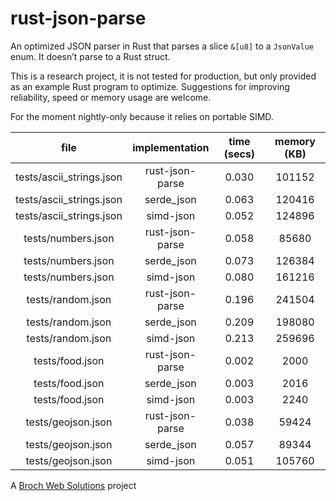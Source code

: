 # rust-json-parse

An optimized JSON parser in Rust that parses a slice `&[u8]` to a `JsonValue` enum. It doesn’t parse to a Rust struct.

This is a research project, it is not tested for production, but only provided as an example Rust program to optimize. Suggestions for improving reliability, speed or memory usage are welcome.

For the moment nightly-only because it relies on portable SIMD.


|           file           | implementation  | time (secs) | memory (KB) |
| :----------------------: | :-------------: | :---------: | :---------: |
| tests/ascii_strings.json | rust-json-parse |    0.030    |   101152    |
| tests/ascii_strings.json |   serde_json    |    0.063    |   120416    |
| tests/ascii_strings.json |    simd-json    |    0.052    |   124896    |
|    tests/numbers.json    | rust-json-parse |    0.058    |    85680    |
|    tests/numbers.json    |   serde_json    |    0.073    |   126384    |
|    tests/numbers.json    |    simd-json    |    0.080    |   161216    |
|    tests/random.json     | rust-json-parse |    0.196    |   241504    |
|    tests/random.json     |   serde_json    |    0.209    |   198080    |
|    tests/random.json     |    simd-json    |    0.213    |   259696    |
|     tests/food.json      | rust-json-parse |    0.002    |    2000     |
|     tests/food.json      |   serde_json    |    0.003    |    2016     |
|     tests/food.json      |    simd-json    |    0.003    |    2240     |
|    tests/geojson.json    | rust-json-parse |    0.038    |    59424    |
|    tests/geojson.json    |   serde_json    |    0.057    |    89344    |
|    tests/geojson.json    |    simd-json    |    0.051    |   105760    |

A [Broch Web Solutions](https://www.brochweb.com/) project
